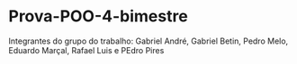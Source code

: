 # Prova-POO-4-bimestre
Integrantes do grupo do trabalho: Gabriel André, Gabriel Betin, Pedro Melo, Eduardo Marçal, Rafael Luis e PEdro Pires
